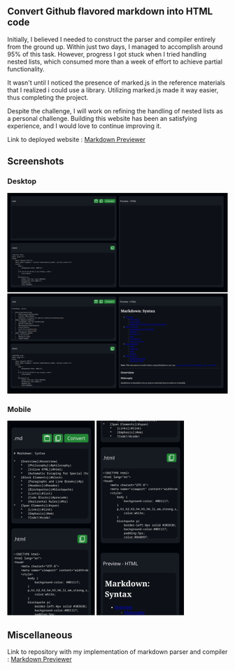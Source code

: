 ## Convert Github flavored markdown into HTML code 

Initially, I believed I needed to construct the parser and compiler entirely from the ground up. Within just two days, I managed to accomplish around 95% of this task. However, progress I got stuck when I tried handling nested lists, which consumed more than a week of effort to achieve partial functionality.


It wasn't until I noticed the presence of marked.js in the reference materials that I realized i could use a library. Utilizing marked.js made it way easier, thus completing the project.


Despite the challenge, I will work on refining the handling of nested lists as a personal challenge. Building this website has been an satisfying experience, and I would love to continue improving it.


Link to deployed website : [Markdown Previewer](https://vishnutejase.github.io/MarkdownPreviewer/)

## Screenshots 
### Desktop
![Desktop Image 1](screenshots/img_1.png)
![Desktop Image 2](screenshots/img_2.png)

### Mobile
<img src="screenshots/imgR_1.png" alt="Mobile Image 1" width="200"/>   <img src="screenshots/imgR_2.png" alt="Mobile Image 2" width="200"/>


## Miscellaneous
Link to repository with my implementation of markdown parser and compiler : [Markdown Previewer](https://github.com/vishnutejase/mdPreviewer)
